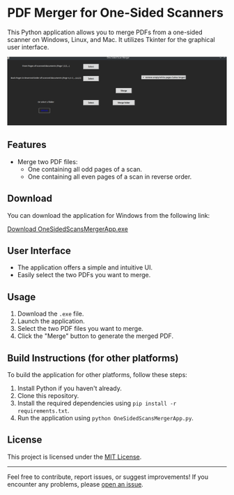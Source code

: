 # PDF Merger for One-Sided Scanners

This Python application allows you to merge PDFs from a one-sided scanner on Windows, Linux, and Mac. It utilizes Tkinter for the graphical user interface.

![Application Screenshot](https://github.com/Persie0/One_Sided_Scan_Merger_App/raw/master/2022-12-10_18-50.png)

## Features

- Merge two PDF files:
  - One containing all odd pages of a scan.
  - One containing all even pages of a scan in reverse order.

## Download

You can download the application for Windows from the following link:

[Download OneSidedScansMergerApp.exe](https://github.com/Persie0/One_Sided_Scan_Merger_App/releases/download/folderMerge/OneSidedScansMergerApp.exe)

## User Interface

- The application offers a simple and intuitive UI.
- Easily select the two PDFs you want to merge.

## Usage

1. Download the `.exe` file.
2. Launch the application.
3. Select the two PDF files you want to merge.
4. Click the "Merge" button to generate the merged PDF.

## Build Instructions (for other platforms)

To build the application for other platforms, follow these steps:

1. Install Python if you haven't already.
2. Clone this repository.
3. Install the required dependencies using `pip install -r requirements.txt`.
4. Run the application using `python OneSidedScansMergerApp.py`.

## License

This project is licensed under the [MIT License](LICENSE).

---

Feel free to contribute, report issues, or suggest improvements! If you encounter any problems, please [open an issue](https://github.com/Persie0/One_Sided_Scan_Merger_App/issues).
